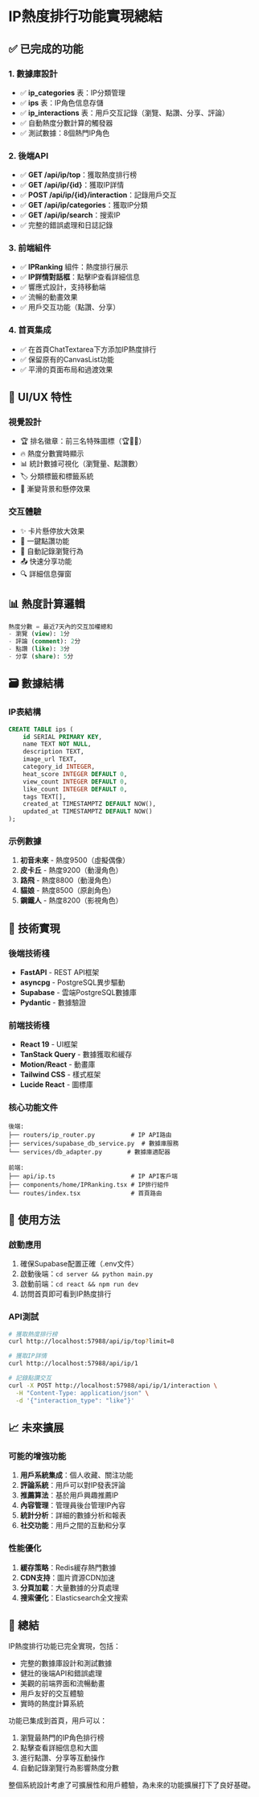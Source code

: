 # IP熱度排行功能實現總結

## ✅ 已完成的功能

### 1. 數據庫設計
- ✅ **ip_categories** 表：IP分類管理
- ✅ **ips** 表：IP角色信息存儲
- ✅ **ip_interactions** 表：用戶交互記錄（瀏覽、點讚、分享、評論）
- ✅ 自動熱度分數計算的觸發器
- ✅ 測試數據：8個熱門IP角色

### 2. 後端API
- ✅ **GET /api/ip/top**：獲取熱度排行榜
- ✅ **GET /api/ip/{id}**：獲取IP詳情
- ✅ **POST /api/ip/{id}/interaction**：記錄用戶交互
- ✅ **GET /api/ip/categories**：獲取IP分類
- ✅ **GET /api/ip/search**：搜索IP
- ✅ 完整的錯誤處理和日誌記錄

### 3. 前端組件
- ✅ **IPRanking** 組件：熱度排行展示
- ✅ **IP詳情對話框**：點擊IP查看詳細信息
- ✅ 響應式設計，支持移動端
- ✅ 流暢的動畫效果
- ✅ 用戶交互功能（點讚、分享）

### 4. 首頁集成
- ✅ 在首頁ChatTextarea下方添加IP熱度排行
- ✅ 保留原有的CanvasList功能
- ✅ 平滑的頁面布局和過渡效果

## 🎨 UI/UX 特性

### 視覺設計
- 🏆 排名徽章：前三名特殊圖標（🏆🥈🥉）
- 🔥 熱度分數實時顯示
- 📊 統計數據可視化（瀏覽量、點讚數）
- 🏷️ 分類標籤和標籤系統
- 🌈 漸變背景和懸停效果

### 交互體驗
- ✨ 卡片懸停放大效果
- 💖 一鍵點讚功能
- 👀 自動記錄瀏覽行為
- 📤 快速分享功能
- 🔍 詳細信息彈窗

## 📊 熱度計算邏輯

```sql
熱度分數 = 最近7天內的交互加權總和
- 瀏覽 (view): 1分
- 評論 (comment): 2分  
- 點讚 (like): 3分
- 分享 (share): 5分
```

## 🗃️ 數據結構

### IP表結構
```sql
CREATE TABLE ips (
    id SERIAL PRIMARY KEY,
    name TEXT NOT NULL,
    description TEXT,
    image_url TEXT,
    category_id INTEGER,
    heat_score INTEGER DEFAULT 0,
    view_count INTEGER DEFAULT 0,
    like_count INTEGER DEFAULT 0,
    tags TEXT[],
    created_at TIMESTAMPTZ DEFAULT NOW(),
    updated_at TIMESTAMPTZ DEFAULT NOW()
);
```

### 示例數據
1. **初音未來** - 熱度9500（虛擬偶像）
2. **皮卡丘** - 熱度9200（動漫角色）
3. **路飛** - 熱度8800（動漫角色）
4. **貓娘** - 熱度8500（原創角色）
5. **鋼鐵人** - 熱度8200（影視角色）

## 🔧 技術實現

### 後端技術棧
- **FastAPI** - REST API框架
- **asyncpg** - PostgreSQL異步驅動
- **Supabase** - 雲端PostgreSQL數據庫
- **Pydantic** - 數據驗證

### 前端技術棧
- **React 19** - UI框架
- **TanStack Query** - 數據獲取和緩存
- **Motion/React** - 動畫庫
- **Tailwind CSS** - 樣式框架
- **Lucide React** - 圖標庫

### 核心功能文件
```
後端:
├── routers/ip_router.py          # IP API路由
├── services/supabase_db_service.py  # 數據庫服務
└── services/db_adapter.py       # 數據庫適配器

前端:
├── api/ip.ts                     # IP API客戶端
├── components/home/IPRanking.tsx # IP排行組件
└── routes/index.tsx              # 首頁路由
```

## 🚀 使用方法

### 啟動應用
1. 確保Supabase配置正確（.env文件）
2. 啟動後端：`cd server && python main.py`
3. 啟動前端：`cd react && npm run dev`
4. 訪問首頁即可看到IP熱度排行

### API測試
```bash
# 獲取熱度排行榜
curl http://localhost:57988/api/ip/top?limit=8

# 獲取IP詳情
curl http://localhost:57988/api/ip/1

# 記錄點讚交互
curl -X POST http://localhost:57988/api/ip/1/interaction \
  -H "Content-Type: application/json" \
  -d '{"interaction_type": "like"}'
```

## 📈 未來擴展

### 可能的增強功能
1. **用戶系統集成**：個人收藏、關注功能
2. **評論系統**：用戶可以對IP發表評論
3. **推薦算法**：基於用戶興趣推薦IP
4. **內容管理**：管理員後台管理IP內容
5. **統計分析**：詳細的數據分析和報表
6. **社交功能**：用戶之間的互動和分享

### 性能優化
1. **緩存策略**：Redis緩存熱門數據
2. **CDN支持**：圖片資源CDN加速
3. **分頁加載**：大量數據的分頁處理
4. **搜索優化**：Elasticsearch全文搜索

## 🎯 總結

IP熱度排行功能已完全實現，包括：
- 完整的數據庫設計和測試數據
- 健壯的後端API和錯誤處理
- 美觀的前端界面和流暢動畫
- 用戶友好的交互體驗
- 實時的熱度計算系統

功能已集成到首頁，用戶可以：
1. 瀏覽最熱門的IP角色排行榜
2. 點擊查看詳細信息和大圖
3. 進行點讚、分享等互動操作
4. 自動記錄瀏覽行為影響熱度分數

整個系統設計考慮了可擴展性和用戶體驗，為未來的功能擴展打下了良好基礎。